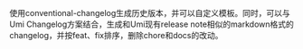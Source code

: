 使用conventional-changelog生成历史版本，并可以自定义模板。同时，可以与Umi Changelog方案结合，生成和Umi现有release note相似的markdown格式的changelog，并按feat、fix排序，删除chore和docs的改动。
